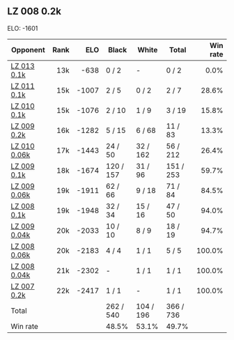 ## LZ 008 0.2k ##

ELO: -1601

Opponent | Rank | ELO | Black | White | Total | Win rate
---------|-----:|----:|-------|-------|-------|-------:
[LZ 013 0.1k](LZ%20013%200.1k.md) | 13k | -638 | 0 / 2 | - | 0 / 2 | 0.0%
[LZ 011 0.1k](LZ%20011%200.1k.md) | 15k | -1007 | 2 / 5 | 0 / 2 | 2 / 7 | 28.6%
[LZ 010 0.1k](LZ%20010%200.1k.md) | 15k | -1076 | 2 / 10 | 1 / 9 | 3 / 19 | 15.8%
[LZ 009 0.2k](LZ%20009%200.2k.md) | 16k | -1282 | 5 / 15 | 6 / 68 | 11 / 83 | 13.3%
[LZ 010 0.06k](LZ%20010%200.06k.md) | 17k | -1443 | 24 / 50 | 32 / 162 | 56 / 212 | 26.4%
[LZ 009 0.1k](LZ%20009%200.1k.md) | 18k | -1674 | 120 / 157 | 31 / 96 | 151 / 253 | 59.7%
[LZ 009 0.06k](LZ%20009%200.06k.md) | 19k | -1911 | 62 / 66 | 9 / 18 | 71 / 84 | 84.5%
[LZ 008 0.1k](LZ%20008%200.1k.md) | 19k | -1948 | 32 / 34 | 15 / 16 | 47 / 50 | 94.0%
[LZ 009 0.04k](LZ%20009%200.04k.md) | 20k | -2033 | 10 / 10 | 8 / 9 | 18 / 19 | 94.7%
[LZ 008 0.06k](LZ%20008%200.06k.md) | 20k | -2183 | 4 / 4 | 1 / 1 | 5 / 5 | 100.0%
[LZ 008 0.04k](LZ%20008%200.04k.md) | 21k | -2302 | - | 1 / 1 | 1 / 1 | 100.0%
[LZ 007 0.2k](LZ%20007%200.2k.md) | 22k | -2417 | 1 / 1 | - | 1 / 1 | 100.0%
Total | | | 262 / 540 | 104 / 196 | 366 / 736 | 
Win rate| | | 48.5% | 53.1% | 49.7% | 
